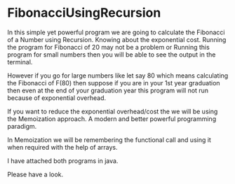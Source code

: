 # FibonacciUsingRecursion
In this simple yet powerful program we are going to calculate the Fibonacci of a Number using Recursion.
Knowing about the exponential cost.
Running the program for Fibonacci of 20 may not be a problem or Running this program for small numbers then you will be able to see the output in the terminal.

However if you go for large numbers like let say 80 which means calculating the Fibonacci of F(80) then suppose if you are in your 1st year graduation then even at the end of your graduation year this program will not run because of exponential overhead.

If you want to reduce the exponential overhead/cost the we will be using the Memoization approach. A modern and better powerful programming paradigm.


In Memoization we will be remembering the functional call and using it when required with the help of arrays.


I have attached both programs in java.

Please have a look.
